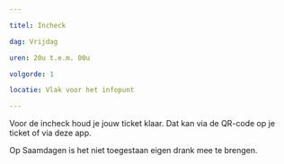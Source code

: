 ```yaml
---

titel: Incheck

dag: Vrijdag

uren: 20u t.e.m. 00u

volgorde: 1

locatie: Vlak voor het infopunt

---
```


Voor de incheck houd je jouw ticket klaar. Dat kan via de QR-code op je ticket of via deze app.  

Op Saamdagen is het niet toegestaan eigen drank mee te brengen.  
